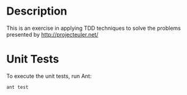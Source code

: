 Description
============================
This is an exercise in applying TDD techniques to solve the problems presented by http://projecteuler.net/


Unit Tests
============================
To execute the unit tests, run Ant:

`ant test`
